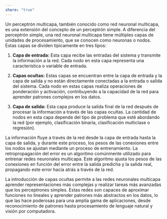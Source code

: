 ```yaml
---
share: "true"
---
```



Un perceptrón multicapa, también conocido como red neuronal multicapa, es una extensión del concepto de un perceptrón simple. A diferencia del perceptrón simple, una red neuronal multicapa tiene múltiples capas de unidades de procesamiento, que se conocen como neuronas o nodos. Estas capas se dividen típicamente en tres tipos:

1. **Capa de entrada:** Esta capa recibe las entradas del sistema y transmite la información a la red. Cada nodo en esta capa representa una característica o variable de entrada.

2. **Capas ocultas:** Estas capas se encuentran entre la capa de entrada y la capa de salida y no están directamente conectadas a la entrada o salida del sistema. Cada nodo en estas capas realiza operaciones de ponderación y activación, contribuyendo a la capacidad de la red para aprender patrones complejos en los datos.

3. **Capa de salida:** Esta capa produce la salida final de la red después de procesar la información a través de las capas ocultas. La cantidad de nodos en esta capa depende del tipo de problema que esté abordando la red (por ejemplo, clasificación binaria, clasificación multiclase o regresión).

La información fluye a través de la red desde la capa de entrada hasta la capa de salida, y durante este proceso, los pesos de las conexiones entre los nodos se ajustan mediante un proceso de entrenamiento. La retropropagación del error es un algoritmo comúnmente utilizado para entrenar redes neuronales multicapa. Este algoritmo ajusta los pesos de las conexiones en función del error entre la salida predicha y la salida real, propagando este error hacia atrás a través de la red.

La introducción de capas ocultas permite a las redes neuronales multicapa aprender representaciones más complejas y realizar tareas más avanzadas que los perceptrones simples. Estas redes son capaces de aproximar funciones no lineales y aprender patrones más abstractos en los datos, lo que las hace poderosas para una amplia gama de aplicaciones, desde reconocimiento de patrones hasta procesamiento de lenguaje natural y visión por computadora.
